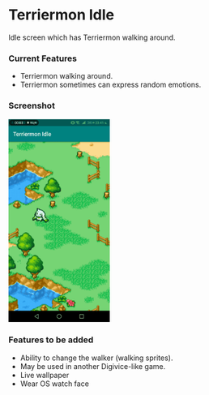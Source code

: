 # Terriermon Idle
Idle screen which has Terriermon walking around.

### Current Features
- Terriermon walking around.
- Terriermon sometimes can express random emotions.

### Screenshot
<img text-align="center" src="https://github.com/printto/Terriermon_Idle/blob/master/screenshot.gif" alt="drawing" width="200" />

### Features to be added
- Ability to change the walker (walking sprites).
- May be used in another Digivice-like game.
- Live wallpaper
- Wear OS watch face
